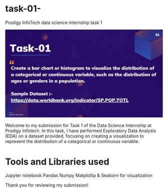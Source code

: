 # task-01-
Prodigy InfoTech data science internship task 1

![image alt](https://github.com/AryanChaudhary23/task-01-/blob/33f8563642960deec6af91beb7d57e89cec40cec/task%201.png)

Welcome to my submission for Task 1 of the Data Science Internship at Prodigy Infotech. In this task, I have performed Exploratory Data Analysis (EDA) on a dataset provided, focusing on creating a visualization to represent the distribution of a categorical or continuous variable.

# Tools and Libraries used
Jupyter notebook
Pandas
Numpy
Matplotlip & Seaborn for visualization

Thank you for reviewing my submission!
